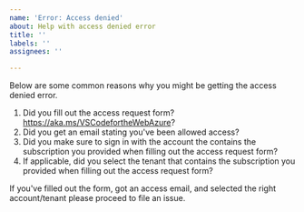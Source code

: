 ```yaml
---
name: 'Error: Access denied'
about: Help with access denied error
title: ''
labels: ''
assignees: ''

---
```


Below are some common reasons why you might be getting the access denied error.

1. Did you fill out the access request form? https://aka.ms/VSCodefortheWebAzure?
2. Did you get an email stating you've been allowed access?
3. Did you make sure to sign in with the account the contains the subscription you provided when filling out the access request form?
4. If applicable, did you select the tenant that contains the subscription you provided when filling out the access request form?

If you've filled out the form, got an access email, and selected the right account/tenant please proceed to file an issue.
